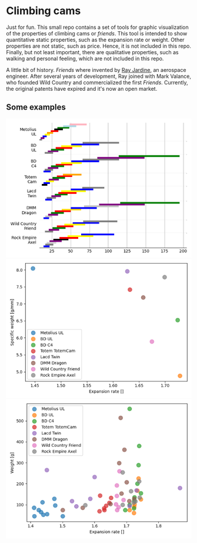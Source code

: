 # Climbing cams

Just for fun. This small repo contains a set of tools for graphic visualization of the properties of climbing cams or *friends*.
This tool is intended to show quantitative static properties, such as the expansion rate or weight. Other properties are not static, such as price. Hence, it is not included in this repo. Finally, but not least important, there are qualitative properties, such as walking and personal feeling, which are not included in this repo.

A little bit of history. *Friends* where invented by [Ray Jardine](https://www.rayjardine.com/Home/index.php), an aerospace engineer. After several years of development, Ray joined with Mark Valance, who founded Wild Country and commercialized the first *Friends*. Currently, the original patents have expired and it's now an open market.

## Some examples

![Expansion rate bar chart](doc/climbing_cams_bar_chart.png)
![Expansion rate vs specific weight](doc/expansion_rate_families.png)
![Expansion rates vs weight](doc/expansion_rate_individual.png)
